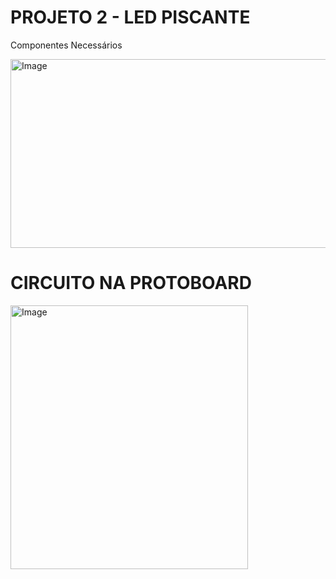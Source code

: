 # PROJETO 2 - LED PISCANTE
Componentes Necessários

<img width="577" height="302" alt="Image" src="https://github.com/user-attachments/assets/5dccd666-13b2-433d-a5bb-7682a67a2290" />

# CIRCUITO NA PROTOBOARD

<img width="380" height="422" alt="Image" src="https://github.com/user-attachments/assets/db40086a-e643-41ee-a6fa-42e6764e8ffd" />
